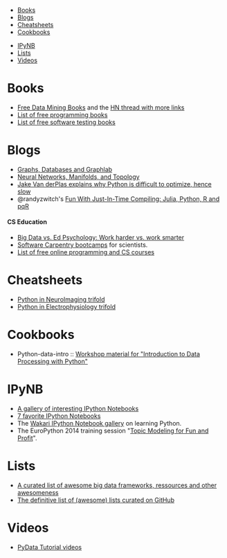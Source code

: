 * [Books](#books)
* [Blogs](#blogs)
* [Cheatsheets](#cheatsheets)
* [Cookbooks](#cookbooks)
- [IPyNB](#ipynb)
- [Lists](#lists)
- [Videos](#Videos)

# Books
- [Free Data Mining Books](http://christonard.com/12-free-data-mining-books/) and the [HN thread with more links](https://news.ycombinator.com/item?id=7760969)
- [List of free programming books](https://github.com/vhf/free-programming-books)
- [List of free software testing books](https://github.com/ligurio/free-software-testing-books)

# Blogs
* [Graphs, Databases and Graphlab](http://bugra.github.io/work/notes/2014-04-06/graphs-databases-and-graphlab/)
* [Neural Networks, Manifolds, and Topology](http://colah.github.io/posts/2014-03-NN-Manifolds-Topology/)
* [Jake Van derPlas explains why Python is difficult to optimize, hence slow](http://jakevdp.github.io/blog/2014/05/09/why-python-is-slow/)
* @randyzwitch's [Fun With Just-In-Time Compiling: Julia, Python, R and pqR](http://randyzwitch.com/python-pypy-julia-r-pqr-jit-just-in-time-compiler/)

#### CS Education
- [Big Data vs. Ed Psychology: Work harder vs. work smarter](https://computinged.wordpress.com/2014/01/31/big-data-vs-old-psychology-work-harder-vs-work-smarter/)
- [Software Carpentry bootcamps](https://github.com/swcarpentry/bc) for scientists.
- [List of free online programming and CS courses](https://github.com/fffaraz/free-programming-courses)


# Cheatsheets
* [Python in NeuroImaging trifold](http://www.onerussian.com/tmp/nipy-handout.pdf)
* [Python in Electrophysiology trifold](http://www.onerussian.com/tmp/eppy-handout.pdf)


# Cookbooks
* Python-data-intro :: [Workshop material for "Introduction to Data Processing with Python"](http://opentechschool.github.io/python-data-intro/)


# IPyNB
* [A gallery of interesting IPython Notebooks](https://github.com/ipython/ipython/wiki/A-gallery-of-interesting-IPython-Notebooks)
* [7 favorite IPython Notebooks](http://beautifuldata.net/2014/03/datalicious-notebookmania-my-favorite-7-ipython-notebooks/)
* The [Wakari IPython Notebook gallery](https://www.wakari.io/gallery) on learning Python.
* The EuroPython 2014 training session "[Topic Modeling for Fun and Profit](https://github.com/piskvorky/topic_modeling_tutorial)".


# Lists
- [A curated list of awesome big data frameworks, ressources and other awesomeness](https://github.com/onurakpolat/awesome-bigdata)
- [The definitive list of (awesome) lists curated on GitHub](https://github.com/jnv/lists#technical)

# Videos
* [PyData Tutorial videos](http://vimeo.com/channels/612789)
